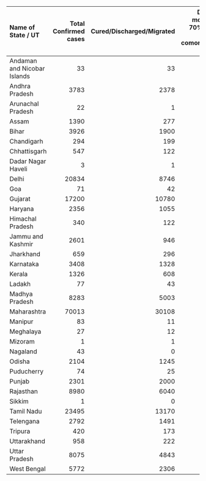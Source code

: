 | Name of State / UT          |   Total Confirmed cases |   Cured/Discharged/Migrated |   Deaths ( more than 70% cases due to comorbidities ) |
|:----------------------------|------------------------:|----------------------------:|------------------------------------------------------:|
| Andaman and Nicobar Islands |                      33 |                          33 |                                                     0 |
| Andhra Pradesh              |                    3783 |                        2378 |                                                    64 |
| Arunachal Pradesh           |                      22 |                           1 |                                                     0 |
| Assam                       |                    1390 |                         277 |                                                     4 |
| Bihar                       |                    3926 |                        1900 |                                                    24 |
| Chandigarh                  |                     294 |                         199 |                                                     4 |
| Chhattisgarh                |                     547 |                         122 |                                                     1 |
| Dadar Nagar Haveli          |                       3 |                           1 |                                                     0 |
| Delhi                       |                   20834 |                        8746 |                                                   523 |
| Goa                         |                      71 |                          42 |                                                     0 |
| Gujarat                     |                   17200 |                       10780 |                                                  1063 |
| Haryana                     |                    2356 |                        1055 |                                                    21 |
| Himachal Pradesh            |                     340 |                         122 |                                                     5 |
| Jammu and Kashmir           |                    2601 |                         946 |                                                    31 |
| Jharkhand                   |                     659 |                         296 |                                                     5 |
| Karnataka                   |                    3408 |                        1328 |                                                    52 |
| Kerala                      |                    1326 |                         608 |                                                    10 |
| Ladakh                      |                      77 |                          43 |                                                     0 |
| Madhya Pradesh              |                    8283 |                        5003 |                                                   358 |
| Maharashtra                 |                   70013 |                       30108 |                                                  2362 |
| Manipur                     |                      83 |                          11 |                                                     0 |
| Meghalaya                   |                      27 |                          12 |                                                     1 |
| Mizoram                     |                       1 |                           1 |                                                     0 |
| Nagaland                    |                      43 |                           0 |                                                     0 |
| Odisha                      |                    2104 |                        1245 |                                                     7 |
| Puducherry                  |                      74 |                          25 |                                                     0 |
| Punjab                      |                    2301 |                        2000 |                                                    45 |
| Rajasthan                   |                    8980 |                        6040 |                                                   198 |
| Sikkim                      |                       1 |                           0 |                                                     0 |
| Tamil Nadu                  |                   23495 |                       13170 |                                                   184 |
| Telengana                   |                    2792 |                        1491 |                                                    88 |
| Tripura                     |                     420 |                         173 |                                                     0 |
| Uttarakhand                 |                     958 |                         222 |                                                     6 |
| Uttar Pradesh               |                    8075 |                        4843 |                                                   217 |
| West Bengal                 |                    5772 |                        2306 |                                                   325 |
